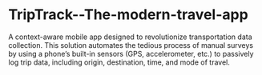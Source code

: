 # TripTrack--The-modern-travel-app
A context-aware mobile app designed to revolutionize transportation data collection. This solution automates the tedious process of manual surveys by using a phone’s built-in sensors (GPS, accelerometer, etc.) to passively log trip data, including origin, destination, time, and mode of travel.
